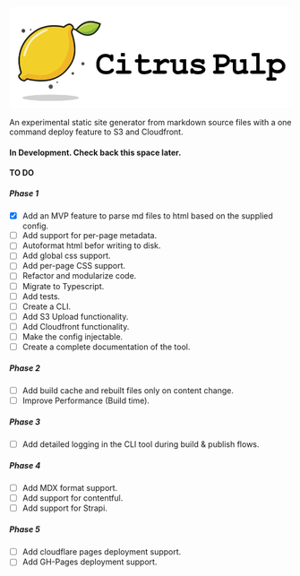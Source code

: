 <p align="center">
    <img src="./public/img/logo_with_text.svg" alt="citrus pulp project logo">
</p>

An experimental static site generator from markdown source files with a one command deploy feature to S3 and Cloudfront.

#### In Development. Check back this space later. 

#### TO DO

##### Phase 1
- [x] Add an MVP feature to parse md files to html based on the supplied config.
- [ ] Add support for per-page metadata.
- [ ] Autoformat html befor writing to disk.
- [ ] Add global css support.
- [ ] Add per-page CSS support.
- [ ] Refactor and modularize code.
- [ ] Migrate to Typescript.
- [ ] Add tests.
- [ ] Create a CLI.
- [ ] Add S3 Upload functionality.
- [ ] Add Cloudfront functionality.
- [ ] Make the config injectable.
- [ ] Create a complete documentation of the tool.

##### Phase 2
- [ ] Add build cache and rebuilt files only on content change.
- [ ] Improve Performance (Build time).

##### Phase 3
- [ ] Add detailed logging in the CLI tool during build & publish flows.

##### Phase 4
- [ ] Add MDX format support.
- [ ] Add support for contentful.
- [ ] Add support for Strapi.

##### Phase 5
- [ ] Add cloudflare pages deployment support.
- [ ] Add GH-Pages deployment support.
